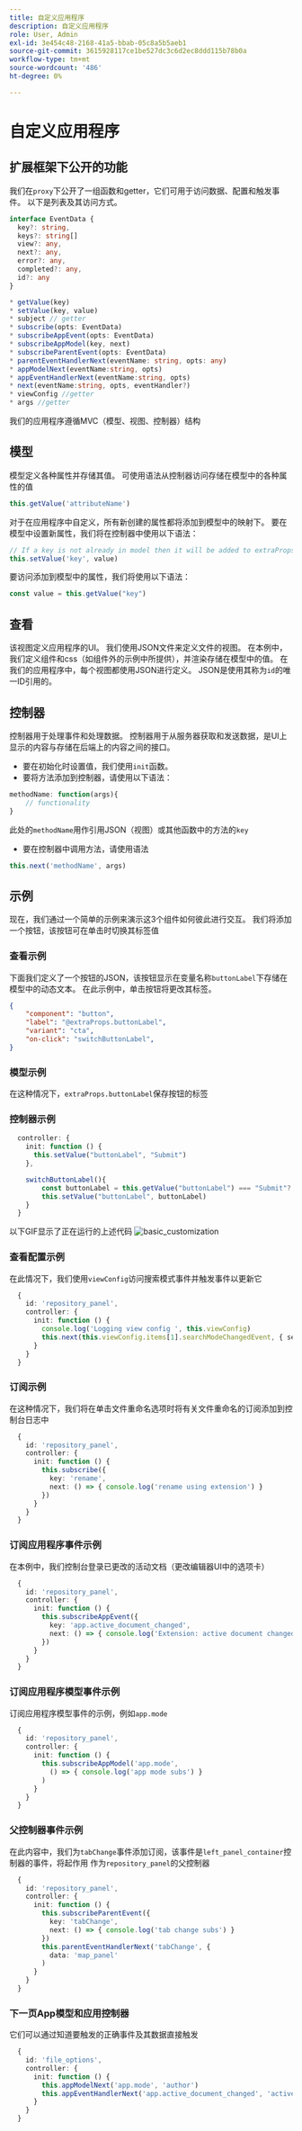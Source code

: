 ```yaml
---
title: 自定义应用程序
description: 自定义应用程序
role: User, Admin
exl-id: 3e454c48-2168-41a5-bbab-05c8a5b5aeb1
source-git-commit: 3615928117ce1be527dc3c6d2ec8ddd115b78b0a
workflow-type: tm+mt
source-wordcount: '486'
ht-degree: 0%

---
```


# 自定义应用程序

## 扩展框架下公开的功能

我们在`proxy`下公开了一组函数和getter，它们可用于访问数据、配置和触发事件。 以下是列表及其访问方式。

```typescript
interface EventData {
  key?: string,
  keys?: string[]
  view?: any,
  next?: any,
  error?: any,
  completed?: any,
  id?: any
}

* getValue(key)
* setValue(key, value)
* subject // getter
* subscribe(opts: EventData)
* subscribeAppEvent(opts: EventData)
* subscribeAppModel(key, next)
* subscribeParentEvent(opts: EventData)
* parentEventHandlerNext(eventName: string, opts: any)
* appModelNext(eventName:string, opts) 
* appEventHandlerNext(eventName:string, opts)
* next(eventName:string, opts, eventHandler?)
* viewConfig //getter
* args //getter
```

我们的应用程序遵循MVC（模型、视图、控制器）结构

## 模型

模型定义各种属性并存储其值。 可使用语法从控制器访问存储在模型中的各种属性的值

```typescript
this.getValue('attributeName')
```

对于在应用程序中自定义，所有新创建的属性都将添加到模型中的映射下。
要在模型中设置新属性，我们将在控制器中使用以下语法：

```typescript
// If a key is not already in model then it will be added to extraProps
this.setValue('key', value)
```

要访问添加到模型中的属性，我们将使用以下语法：

```typescript
const value = this.getValue("key")
```

## 查看

该视图定义应用程序的UI。 我们使用JSON文件来定义文件的视图。 在本例中，我们定义组件和css（如组件外的示例中所提供），并渲染存储在模型中的值。
在我们的应用程序中，每个视图都使用JSON进行定义。 JSON是使用其称为`id`的唯一ID引用的。

## 控制器

控制器用于处理事件和处理数据。 控制器用于从服务器获取和发送数据，是UI上显示的内容与存储在后端上的内容之间的接口。

- 要在初始化时设置值，我们使用`init`函数。
- 要将方法添加到控制器，请使用以下语法：

```typescript
methodName: function(args){
    // functionality
}
```

此处的`methodName`用作引用JSON（视图）或其他函数中的方法的`key`

- 要在控制器中调用方法，请使用语法

```typescript
this.next('methodName', args)
```

## 示例

现在，我们通过一个简单的示例来演示这3个组件如何彼此进行交互。
我们将添加一个按钮，该按钮可在单击时切换其标签值

### 查看示例

下面我们定义了一个按钮的JSON，该按钮显示在变量名称`buttonLabel`下存储在模型中的动态文本。
在此示例中，单击按钮将更改其标签。

```JSON
{
    "component": "button",
    "label": "@extraProps.buttonLabel",
    "variant": "cta",
    "on-click": "switchButtonLabel",
}
```

### 模型示例

在这种情况下，`extraProps.buttonLabel`保存按钮的标签

### 控制器示例

```typescript
  controller: {
    init: function () {
      this.setValue("buttonLabel", "Submit")
    },

    switchButtonLabel(){
        const buttonLabel = this.getValue("buttonLabel") === "Submit"? "Cancel" : "Submit"
        this.setValue("buttonLabel", buttonLabel)
    }
  }
```

以下GIF显示了正在运行的上述代码
![basic_customization](imgs/basic_customisation.gif "基本自定义按钮")


### 查看配置示例

在此情况下，我们使用`viewConfig`访问搜索模式事件并触发事件以更新它

```typescript
  { 
    id: 'repository_panel', 
    controller: {
      init: function () {
        console.log('Logging view config ', this.viewConfig)
        this.next(this.viewConfig.items[1].searchModeChangedEvent, { searchMode: true })
      }
    }
  }
```

### 订阅示例

在这种情况下，我们将在单击文件重命名选项时将有关文件重命名的订阅添加到控制台日志中

```typescript
  { 
    id: 'repository_panel', 
    controller: {
      init: function () {
        this.subscribe({
          key: 'rename',
          next: () => { console.log('rename using extension') }
        })
      }
    }
  }
```

### 订阅应用程序事件示例

在本例中，我们控制台登录已更改的活动文档（更改编辑器UI中的选项卡）

```typescript
  { 
    id: 'repository_panel', 
    controller: {
      init: function () {
        this.subscribeAppEvent({
          key: 'app.active_document_changed',
          next: () => { console.log('Extension: active document changed') }
        })
      }
    }
  }
```

### 订阅应用程序模型事件示例

订阅应用程序模型事件的示例，例如`app.mode`

```typescript
  { 
    id: 'repository_panel', 
    controller: {
      init: function () {
        this.subscribeAppModel('app.mode',
          () => { console.log('app mode subs') }
        )
      }
    }
  }
```

### 父控制器事件示例

在此内容中，我们为`tabChange`事件添加订阅，该事件是`left_panel_container`控制器的事件，将起作用
作为`repository_panel`的父控制器

```typescript
  { 
    id: 'repository_panel', 
    controller: {
      init: function () {
        this.subscribeParentEvent({
          key: 'tabChange',
          next: () => { console.log('tab change subs') }
        })
        this.parentEventHandlerNext('tabChange', {
          data: 'map_panel'
        )
      }
    }
  }
```

### 下一页App模型和应用控制器

它们可以通过知道要触发的正确事件及其数据直接触发

```typescript
  { 
    id: 'file_options', 
    controller: {
      init: function () {
        this.appModelNext('app.mode', 'author')
        this.appEventHandlerNext('app.active_document_changed', 'active doc changed')   
      }
    }
  } 
```
